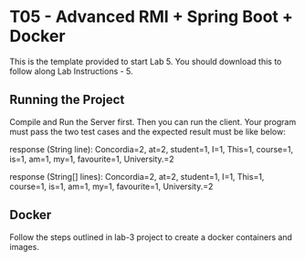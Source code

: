 # T05 - Advanced RMI + Spring Boot + Docker

This is the template provided to start Lab 5. You should download this to follow along Lab Instructions - 5.

## Running the Project

Compile and Run the Server first. Then you can run the client. Your program must pass the two test cases and the expected result must be like below:

response (String line): Concordia=2, at=2, student=1, I=1, This=1, course=1, is=1, am=1, my=1, favourite=1, University.=2

response (String[] lines): Concordia=2, at=2, student=1, I=1, This=1, course=1, is=1, am=1, my=1, favourite=1, University.=2

## Docker
Follow the steps outlined
in lab-3 project to create a docker containers and images.
